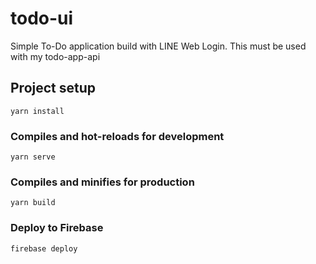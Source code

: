 # todo-ui

Simple To-Do application build with LINE Web Login. This must be used with my todo-app-api

## Project setup
```
yarn install
```

### Compiles and hot-reloads for development
```
yarn serve
```

### Compiles and minifies for production
```
yarn build
```

### Deploy to Firebase
```
firebase deploy
```
